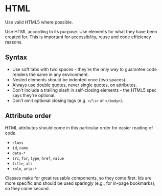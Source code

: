 # HTML

Use valid HTML5 where possible.

Use HTML according to its purpose. Use elements for what they have been created for. This is important for accessibility, reuse and code efficiency reasons.

## Syntax

- Use soft tabs with two spaces - they're the only way to guarantee code renders the same in any environment.
- Nested elements should be indented once (two spaces).
- Always use double quotes, never single quotes, on attributes.
- Don't include a trailing slash in self-closing elements - the HTML5 spec says they're optional.
- Don’t omit optional closing tags (e.g. `</li>` or `</body>`).

## Attribute order

HTML attributes should come in this particular order for easier reading of code.

- `class`
- `id`, `name`
- `data-*`
- `src`, `for`, `type`, `href`, `value`
- `title`, `alt`
- `role`, `aria-*`

Classes make for great reusable components, so they come first. Ids are more specific and should be used sparingly (e.g., for in-page bookmarks), so they come second.
